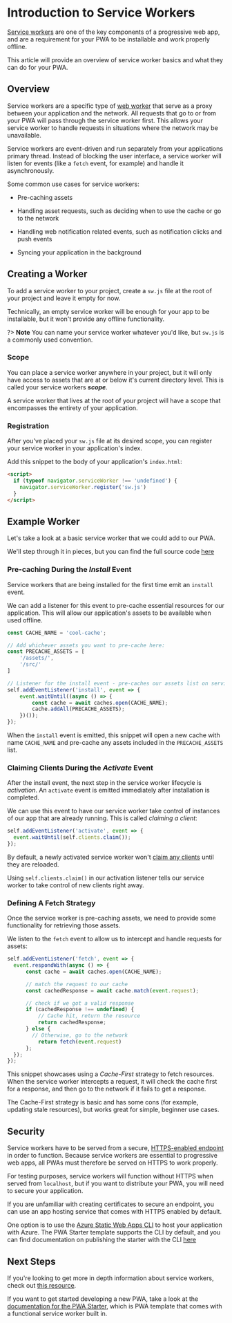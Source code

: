 # Introduction to Service Workers

[Service workers](https://developer.mozilla.org/docs/Web/API/Service_Worker_API) are one of the key components of a progressive web app, and are a requirement for your PWA to be installable and work properly offline.

This article will provide an overview of service worker basics and what they can do for your PWA.

## Overview

Service workers are a specific type of [web worker](https://developer.mozilla.org/docs/Web/API/Web_Workers_API/Using_web_workers) that serve as a proxy between your application and the network. All requests that go to or from your PWA will pass through the service worker first. 
This allows your service worker to handle requests in situations where the network may be unavailable.

Service workers are event-driven and run separately from your applications primary thread. Instead of blocking the user interface, a service worker will listen for events (like a `fetch` event, for example) and handle it asynchronously.

Some common use cases for service workers:

* Pre-caching assets

* Handling asset requests, such as deciding when to use the cache or go to the network

* Handling web notification related events, such as notification clicks and push events

* Syncing your application in the background

## Creating a Worker

To add a service worker to your project, create a `sw.js` file at the root of your project and leave it empty for now.

Technically, an empty service worker will be enough for your app to be installable, but it won't provide any offline functionality.

?> **Note** You can name your service worker whatever you'd like, but `sw.js` is a commonly used convention.

### Scope
You can place a service worker anywhere in your project, but it will only have access to assets that are at or below it's current directory level. This is called your service workers ***scope***.

A service worker that lives at the root of your project will have a scope that encompasses the entirety of your application.

### Registration

After you've placed your `sw.js` file at its desired scope, you can register your service worker in your application's index.

Add this snippet to the body of your application's `index.html`:

```html
<script>
  if (typeof navigator.serviceWorker !== 'undefined') {
    navigator.serviceWorker.register('sw.js')
  }
</script>
```

## Example Worker

Let's take a look at a basic service worker that we could add to our PWA.

We'll step through it in pieces, but you can find the full source code <a href="https://github.com/pwa-builder/PWABuilder/tree/main/docs/assets/code-examples/example-sw.js" aria-label="Click here to learn more">here</a>

### Pre-caching During the *Install* Event

Service workers that are being installed for the first time emit an `install` event.

We can add a listener for this event to pre-cache essential resources for our application. This will allow our application's assets to be available when used offline.

```js
const CACHE_NAME = 'cool-cache';

// Add whichever assets you want to pre-cache here:
const PRECACHE_ASSETS = [
    '/assets/',
    '/src/'
]

// Listener for the install event - pre-caches our assets list on service worker install.
self.addEventListener('install', event => {
    event.waitUntil((async () => {
        const cache = await caches.open(CACHE_NAME);
        cache.addAll(PRECACHE_ASSETS);
    })());
});
```

When the `install` event is emitted, this snippet will open a new cache with name `CACHE_NAME` and pre-cache any assets included in the `PRECACHE_ASSETS` list.

### Claiming Clients During the *Activate* Event

After the install event, the next step in the service worker lifecycle is *activation*. An `activate` event is emitted immediately after installation is completed.

We can use this event to have our service worker take control of instances of our app that are already running. This is called *claiming a client*:

```js
self.addEventListener('activate', event => {
  event.waitUntil(self.clients.claim());
});
```

By default, a newly activated service worker won't [claim any clients](https://developer.mozilla.org/docs/Web/API/Clients/claim) until they are reloaded.

Using `self.clients.claim()` in our activation listener tells our service worker to take control of new clients right away.

### Defining A Fetch Strategy
Once the service worker is pre-caching assets, we need to provide some functionality for retrieving those assets.

We listen to the `fetch` event to allow us to intercept and handle requests for assets:

```js
self.addEventListener('fetch', event => {
  event.respondWith(async () => {
      const cache = await caches.open(CACHE_NAME);

      // match the request to our cache
      const cachedResponse = await cache.match(event.request);

      // check if we got a valid response
      if (cachedResponse !== undefined) {
          // Cache hit, return the resource
          return cachedResponse;
      } else {
        // Otherwise, go to the network
          return fetch(event.request)
      };
  });
});
```

This snippet showcases using a *Cache-First* strategy to fetch resources. When the service worker intercepts a request, it will check the cache first for a response, and then go to the network if it fails to get a response.

The Cache-First strategy is basic and has some cons (for example, updating stale resources), but works great for simple, beginner use cases.

## Security

Service workers have to be served from a secure, [HTTPS-enabled endpoint](https://developer.mozilla.org/docs/Glossary/https) in order to function. Because service workers are essential to progressive web apps, all PWAs must therefore be served on HTTPS to work properly.

For testing purposes, service workers will function without HTTPS when served from `localhost`, but if you want to distribute your PWA, you will need to secure your application.

If you are unfamiliar with creating certificates to secure an endpoint, you can use an app hosting service that comes with HTTPS enabled by default. 

One option is to use the [Azure Static Web Apps CLI](https://azure.github.io/static-web-apps-cli/) to host your application with Azure. The PWA Starter template supports the CLI by default, and you can find documentation on publishing the starter with the CLI 
<a href="/starter/publish?id=azure-static-web-apps" aria-label="Click here to follow instructions">here</a>

## Next Steps

If you're looking to get more in depth information about service workers, check out [this resource](https://developer.mozilla.org/en-US/docs/Web/API/Service_Worker_API).

If you want to get started developing a new PWA, take a look at the [documentation for the PWA Starter](/starter/quick-start), which is PWA template that comes with a functional service worker built in.
